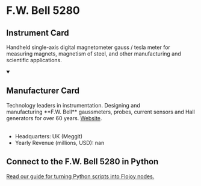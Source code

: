 
# F.W. Bell 5280

## Instrument Card

Handheld single-axis digital magnetometer gauss / tesla meter for measuring magnets, magnetism of steel, and other manufacturing and scientific applications.

<details open>
<summary><h2>Manufacturer Card</h2></summary>
Technology leaders in instrumentation. Designing and manufacturing **F.W. Bell** gaussmeters, probes, current sensors and Hall generators for over 60 years. <a href="https://fwbell.com/">Website</a>.
<br></br>
<ul>
  <li>Headquarters: UK (Meggit)</li>
  <li>Yearly Revenue (millions, USD): nan</li>
</ul>
</details>

## Connect to the F.W. Bell 5280 in Python

[Read our guide for turning Python scripts into Flojoy nodes.](https://docs.flojoy.ai/custom-nodes/creating-custom-node/)


